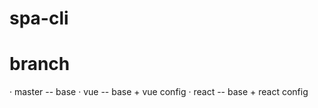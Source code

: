 # spa-cli

# branch
· master  -- base
· vue     -- base + vue config
· react   -- base + react config
